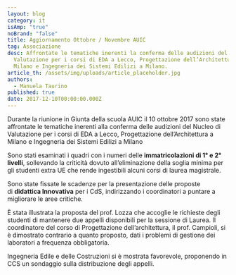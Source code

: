 ```yaml
---
layout: blog
category: it
isAmp: "true"
noBrand: "false"
title: Aggiornamento Ottobre / Novembre AUIC
tag: Associazione
desc: Affrontate le tematiche inerenti la conferma delle audizioni del Nucleo di
  Valutazione per i corsi di EDA a Lecco, Progettazione dell’Architettura a
  Milano e Ingegneria dei Sistemi Edilizi a Milano.
article_th: /assets/img/uploads/article_placeholder.jpg
authors:
  - Manuela Taurino
published: true
date: 2017-12-10T00:00:00.000Z
---
```


Durante la riunione in Giunta della scuola AUIC il 10 ottobre 2017 sono state affrontate le tematiche inerenti alla conferma delle audizioni del Nucleo di Valutazione per i corsi di EDA a Lecco, Progettazione dell’Architettura a Milano e Ingegneria dei Sistemi Edilizi a Milano

Sono stati esaminati i quadri con i numeri delle **immatricolazioni di 1° e 2° livelli**, sollevando la criticità dovuto all’eliminazione della soglia minima per gli studenti extra UE che rende ingestibili alcuni corsi di laurea magistrale. 

Sono state fissate le scadenze per la presentazione delle proposte di **didattica Innovativa** per i CdS, indirizzando i coordinatori a puntare a migliorare le aree critiche.

È stata illustrata la proposta del prof. Lozza che accoglie le richieste degli studenti di mantenere due appelli disponibili per la sessione di Laurea. Il coordinatore del corso di Progettazione dell’architettura, il prof. Campioli, si è dimostrato contrario a quanto proposto, dati i problemi di gestione dei laboratori a frequenza obbligatoria.

Ingegneria Edile e delle Costruzioni si è mostrata favorevole, proponendo in CCS un sondaggio sulla distribuzione degli appelli.
